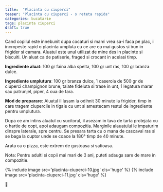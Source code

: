 ```yaml
---
title:  "Placinta cu ciuperci"
teaser: "Placinta cu ciuperci - o reteta rapida"
categories: bucatarie
tags: placinta ciuperci
draft: true
---
```

Cand copilul este innebunit dupa cocaturi si mami vrea sa-i faca pe plac, ii incropeste rapid o placinta umpluta cu ce are ea mai gustos si bun in frigider si camara.
Aluatul este unul utilizat de mine des in placinte si biscuiti. Un aluat ca de patiserie, fraged si crocant in acelasi timp.

**Ingrediente aluat**: 100 gr faina alba spelta, 100 gr unt ras, 100 gr branza dulce.

**Ingrediente umplutura**: 100 gr branza dulce, 1 caserola de 500 gr de ciuperci champignon brune, taiate fideluta si trase in unt, 1 legatura marar sau patrunjel, piper, 4 oua de tara.

**Mod de preparare**: Aluatul il lasam la odihnit 30 minute la frigider, timp in care tragem ciupercile in tigaie cu unt si amestecam restul de ingrediente pentru umplutura.

Dupa ce am intins aluatul cu sucitorul, il asezam in tava de tarta protejata cu o hartie de copt, apoi adaugam compozitia. Marginile alauatului le impaturim dinspre laterale, spre centru.
Se presara tarta cu o mana de cascaval ras si se baga la cuptor unde se coace la 180° timp de 40 minute.

Arata ca o pizza, este extrem de gustoasa si satioasa.

Nota: Pentru adulti si copii mai mari de 3 ani, puteti adauga sare de mare in compozitie.

{% include image src='placinta-ciuperci-10.jpg' cls='huge' %}
{% include image src='placinta-ciuperci-11.jpg' cls='huge' %}

:sunflower:
